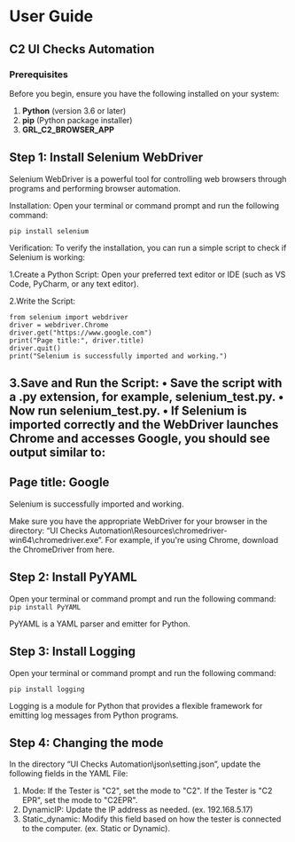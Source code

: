 # User Guide 

## C2 UI Checks Automation
### Prerequisites
  Before you begin, ensure you have the following installed on your system:
1. **Python** (version 3.6 or later)
2. **pip** (Python package installer)
3. **GRL_C2_BROWSER_APP**

## Step 1: Install Selenium WebDriver
  Selenium WebDriver is a powerful tool for controlling web browsers through programs and 
performing browser automation.

  Installation: Open your terminal or command prompt and run the following command:
  
  ```pip install selenium```
  
  Verification: To verify the installation, you can run a simple script to check if Selenium is 
  working:

  1.Create a Python Script:
  Open your preferred text editor or IDE (such as VS Code, PyCharm, or any text editor).

  2.Write the Script:
  ```
from selenium import webdriver
driver = webdriver.Chrome
driver.get("https://www.google.com")
print("Page title:", driver.title)
driver.quit() 
print("Selenium is successfully imported and working.")
  ```
  3.Save and Run the Script:
  • Save the script with a .py extension, for example, selenium_test.py.
  • Now run selenium_test.py.
  • If Selenium is imported correctly and the WebDriver launches Chrome and accesses 
  Google, you should see output similar to:
--------------------------------------------------------------------------------------------------------------------------
Page title: Google
--------------------------------------------------------------------------------------------------------------------------
Selenium is successfully imported and working.

Make sure you have the appropriate WebDriver for your browser in the directory:
“UI Checks Automation\Resources\chromedriver-win64\chromedriver.exe”.
For example, if you're using Chrome, download the ChromeDriver from here.

## Step 2: Install PyYAML
Open your terminal or command prompt and run the following command:
```pip install PyYAML```

PyYAML is a YAML parser and emitter for Python.

## Step 3: Install Logging
Open your terminal or command prompt and run the following command:
```
pip install logging
```
Logging is a module for Python that provides a flexible framework for emitting log messages 
from Python programs.

## Step 4: Changing the mode
In the directory “UI Checks Automation\json\setting.json”, update the following fields in the 
YAML File:
1. Mode: If the Tester is "C2", set the mode to "C2". If the Tester is "C2 EPR", set the 
mode to "C2EPR".
2. DynamicIP: Update the IP address as needed. (ex. 192.168.5.17)
3. Static_dynamic: Modify this field based on how the tester is connected to the 
computer. (ex. Static or Dynamic).
